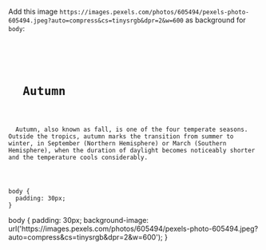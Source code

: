 Add this image `https://images.pexels.com/photos/605494/pexels-photo-605494.jpeg?auto=compress&cs=tinysrgb&dpr=2&w=600` as background for `body`:

<Editor lang="css" type="exercise">
<code>
<panel lang="html">
<h1>
  Autumn
</h1>
<p>
  Autumn, also known as fall, is one of the four temperate seasons. Outside the tropics, autumn marks the transition from summer to winter, in September (Northern Hemisphere) or March (Southern Hemisphere), when the duration of daylight becomes noticeably shorter and the temperature cools considerably.
</p>
</panel>
<panel lang="css">
body {
  padding: 30px;
}
</panel>
</code>

<solution>
body {
  padding: 30px;
  background-image: url('https://images.pexels.com/photos/605494/pexels-photo-605494.jpeg?auto=compress&cs=tinysrgb&dpr=2&w=600');
}
</solution>
</Editor>